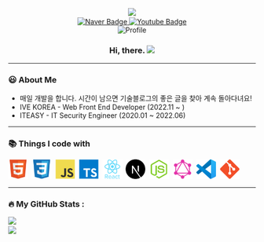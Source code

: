 <div align="center">
  <img src="https://media.giphy.com/media/M9gbBd9nbDrOTu1Mqx/giphy.gif" width="100"/>
  <div id="badges">
    <a href="https://blog.naver.com/lucy-pill">
      <img src="https://img.shields.io/badge/Naver-brightgreen?style=for-the-badge&logo=Naver&logoColor=white" alt="Naver Badge"/>
    </a>
    <a href="https://www.youtube.com/channel/UCWv9gUBgYdSJHJU2V_k8Tpw/featured">
      <img src="https://img.shields.io/badge/YouTube-red?style=for-the-badge&logo=youtube&logoColor=white" alt="Youtube Badge"/>
    </a>
  </div>
  <img src="https://komarev.com/ghpvc/?username=supisa-dev&color=yellowgreen&style=for-the-badge&label=PROFILE+VIEWS" alt=Profile Views""/>
  <div id='title'>
    <h3>Hi, there.
    <img src="https://media.giphy.com/media/hvRJCLFzcasrR4ia7z/giphy.gif" width="30px"/>
    </h3>
  </div>
</div>

---

### :smiley: About Me
- 매일 개발을 합니다. 시간이 남으면 기술블로그의 좋은 글을 찾아 계속 돌아다녀요!
- IVE KOREA - Web Front End Developer (2022.11 ~ )
- ITEASY - IT Security Engineer (2020.01 ~ 2022.06)

---

### :books: Things I code with
<div id="content">
  <img src="https://github.com/devicons/devicon/blob/master/icons/html5/html5-original.svg" title="HTML5" alt="HTML5" width="40" height="40"/>&nbsp;
  <img src="https://github.com/devicons/devicon/blob/master/icons/css3/css3-original.svg" title="CSS3" alt="CSS3" width="40" height="40"/>&nbsp;
  <img src="https://github.com/devicons/devicon/blob/master/icons/javascript/javascript-original.svg" title="JavaScript" alt="JavaScript" width="40" height="40"/>&nbsp;
  <img src="https://github.com/devicons/devicon/blob/master/icons/typescript/typescript-original.svg" title="Typescript" alt="Typescript" width="40" height="40"/>&nbsp;
  <img src="https://github.com/devicons/devicon/blob/master/icons/react/react-original-wordmark.svg" title="React" alt="React" width="40" height="40"/>&nbsp;
  <img src="https://github.com/devicons/devicon/blob/master/icons/nextjs/nextjs-original.svg" title="NextJS" alt="NextJS" width="40" height="40"/>&nbsp;
  <img src="https://github.com/devicons/devicon/blob/master/icons/nodejs/nodejs-original.svg" title="NodeJS" alt="NodeJS" width="40" height="40"/>&nbsp;
  <img src="https://github.com/devicons/devicon/blob/master/icons/graphql/graphql-plain.svg" title="GraphQL" alt="GraphQL" width="40" height="40"/>&nbsp;
  <img src="https://github.com/devicons/devicon/blob/master/icons/vscode/vscode-original.svg" title="VSCODE" alt="VSCODE" width="40" height="40"/>&nbsp;
  <img src="https://github.com/devicons/devicon/blob/master/icons/git/git-original.svg" title="Git" alt="Git" width="40" height="40"/>&nbsp;
</div>

---

### :fire: My GitHub Stats :
<div>
  <img src="https://github-readme-stats.vercel.app/api?username=supisa-dev&show_icons=true&theme=dark" />
</div>
<div>
  <img src="https://github-readme-stats.vercel.app/api/top-langs/?username=supisa-dev&layout=compact&theme=dark" />
</div>
